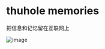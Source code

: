 # thuhole memories

把信息和记忆留在互联网上

![image](https://user-images.githubusercontent.com/46121586/145684767-fd3c51f7-a05a-458f-b384-88df3d8e5230.png)
